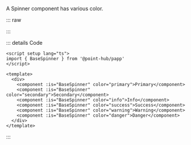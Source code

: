 A Spinner component has various color.

::: raw

<SpinnerColor />

:::

::: details Code

```vue
<script setup lang="ts">
import { BaseSpinner } from '@point-hub/papp'
</script>

<template>
  <div>
    <component :is="BaseSpinner" color="primary">Primary</component>
    <component :is="BaseSpinner" color="secondary">Secondary</component>
    <component :is="BaseSpinner" color="info">Info</component>
    <component :is="BaseSpinner" color="success">Success</component>
    <component :is="BaseSpinner" color="warning">Warning</component>
    <component :is="BaseSpinner" color="danger">Danger</component>
  </div>
</template>
```

:::
